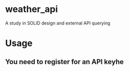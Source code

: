 # weather_api
A study in SOLID design and external API querying

# Usage
## You need to register for an API keyhe
